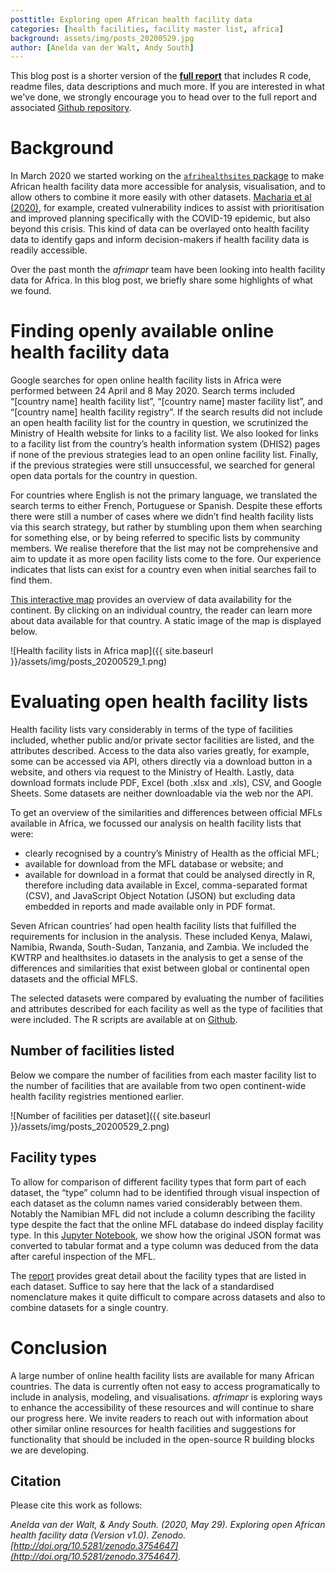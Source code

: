 ```yaml
---
posttitle: Exploring open African health facility data
categories: [health facilities, facility master list, africa]
background: assets/img/posts_20200529.jpg
author: [Anelda van der Walt, Andy South]
---
```


This blog post is a shorter version of the **[full report](https://htmlpreview.github.io/?https://github.com/anelda/african-open-mfls/blob/master/reports/compare_african_mfls.html)** that includes R code, readme files, data descriptions and much more. If you are interested in what we've done, we strongly encourage you to head over to the full report and associated [Github repository](https://github.com/anelda/african_open_mfls/). 

# Background
In March 2020 we started working on the [`afrihealthsites` package](http://afrimapr.org/code) to make African health facility data more accessible for analysis, visualisation, and to allow others to combine it more easily with other datasets. [Macharia et al (2020)](https://www.medrxiv.org/content/10.1101/2020.05.27.20113803v1), for example, created vulnerability indices to assist with prioritisation and improved planning specifically with the COVID-19 epidemic, but also beyond this crisis. This kind of data can be overlayed onto health facility data to identify gaps and inform decision-makers if health facility data is readily accessible.

Over the past month the _afrimapr_ team have been looking into health facility data for Africa. In this blog post, we briefly share some highlights of what we found.

# Finding openly available online health facility data

Google searches for open online health facility lists in Africa were performed between 24 April and 8 May 2020. Search terms included “[country name] health facility list”, “[country name] master facility list”, and “[country name] health facility registry”. If the search results did not include an open health facility list for the country in question, we scrutinized the Ministry of Health website for links to a facility list. We also looked for links to a facility list from the country’s health information system (DHIS2) pages if none of the previous strategies lead to an open online facility list. Finally, if the previous strategies were still unsuccessful, we searched for general open data portals for the country in question.

For countries where English is not the primary language, we translated the search terms to either French, Portuguese or Spanish. Despite these efforts there were still a number of cases where we didn’t find health facility lists via this search strategy, but rather by stumbling upon them when searching for something else, or by being referred to specific lists by community members. We realise therefore that the list may not be comprehensive and aim to update it as more open facility lists come to the fore. Our experience indicates that lists can exist for a country even when initial searches fail to find them.

[This interactive map](https://rpubs.com/anelda/health-facility-lists-africa-map) provides an overview of data availability for the continent. By clicking on an individual country, the reader can learn more about data available for that country. A static image of the map is displayed below.

![Health facility lists in Africa map]({{ site.baseurl }}/assets/img/posts_20200529_1.png)


# Evaluating open health facility lists 

Health facility lists vary considerably in terms of the type of facilities included, whether public and/or private sector facilities are listed, and the attributes described. Access to the data also varies greatly, for example, some can be accessed via API, others directly via a download button in a website, and others via request to the Ministry of Health. Lastly, data download formats include PDF, Excel (both .xlsx and .xls), CSV, and Google Sheets. Some datasets are neither downloadable via the web nor the API. 

To get an overview of the similarities and differences between official MFLs available in Africa, we focussed our analysis on health facility lists that were:

- clearly recognised by a country’s Ministry of Health as the official MFL;
- available for download from the MFL database or website; and
- available for download in a format that could be analysed directly in R, therefore including data available in Excel, comma-separated format (CSV), and JavaScript Object Notation (JSON) but excluding data embedded in reports and made available only in PDF format.

Seven African countries’ had open health facility lists that fulfilled the requirements for inclusion in the analysis. These included Kenya, Malawi, Namibia, Rwanda, South-Sudan, Tanzania, and Zambia. We included the KWTRP and healthsites.io datasets in the analysis to get a sense of the differences and similarities that exist between global or continental open datasets and the official MFLS.

The selected datasets were compared by evaluating the number of facilities and attributes described for each facility as well as the type of facilities that were included. The R scripts are available at on [Github](https://github.com/anelda/african_open_mfls/).

## Number of facilities listed

Below we compare the number of facilities from each master facility list to the number of facilities that are available from two open continent-wide health facility registries mentioned earlier.

![Number of facilities per dataset]({{ site.baseurl }}/assets/img/posts_20200529_2.png)

## Facility types

To allow for comparison of different facility types that form part of each dataset, the “type” column had to be identified through visual inspection of each dataset as the column names varied considerably between them. Notably the Namibian MFL did not include a column describing the facility type despite the fact that the online MFL database do indeed display facility type. In this [Jupyter Notebook](https://github.com/anelda/african-open-mfls/blob/master/python_notebooks/namibia_mfl_convert.ipynb), we show how the original JSON format was converted to tabular format and a type column was deduced from the data after careful inspection of the MFL.

The [report](https://htmlpreview.github.io/?https://github.com/anelda/african-open-mfls/blob/master/reports/compare_african_mfls.html) provides great detail about the facility types that are listed in each dataset. Suffice to say here that the lack of a standardised nomenclature makes it quite difficult to compare across datasets and also to combine datasets for a single country.

# Conclusion

A large number of online health facility lists are available for many African countries. The data is currently often not easy to access programatically to include in analysis, modeling, and visualisations. _afrimapr_ is exploring ways to enhance the accessibility of these resources and will continue to share our progress here.  We invite readers to reach out with information about other similar online resources for health facilities and suggestions for functionality that should be included in the open-source R building blocks we are developing.

## Citation

Please cite this work as follows:

_Anelda van der Walt, & Andy South. (2020, May 29). Exploring open African health facility data (Version v1.0). Zenodo. [http://doi.org/10.5281/zenodo.3754647](http://doi.org/10.5281/zenodo.3754647)._
